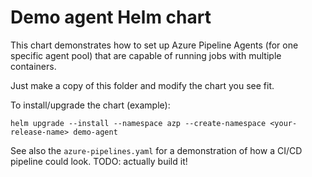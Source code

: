 # Demo agent Helm chart

This chart demonstrates how to set up Azure Pipeline Agents (for one specific agent pool) that are capable of running
jobs with multiple containers.

Just make a copy of this folder and modify the chart you see fit.

To install/upgrade the chart (example):

`helm upgrade --install --namespace azp --create-namespace <your-release-name> demo-agent`

See also the `azure-pipelines.yaml` for a demonstration of how a CI/CD pipeline could look.
TODO: actually build it!
